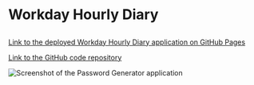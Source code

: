 # Workday Hourly Diary

## 

[Link to the deployed Workday Hourly Diary application on GitHub Pages](https://ccmong.github.io/workday-hourly-diary/)

[Link to the GitHub code repository](https://github.com/CcMong/workday-hourly-diary)

![Screenshot of the Password Generator application](assets/images/password-generator-screenshot.JPG "Password Generator application")